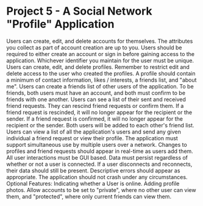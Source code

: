 # Project 5 - A Social Network "Profile" Application
Users can create, edit, and delete accounts for themselves.
The attributes you collect as part of account creation are up to you. 
Users should be required to either create an account or sign in before gaining access to the application. 
Whichever identifier you maintain for the user must be unique. 
Users can create, edit, and delete profiles.
Remember to restrict edit and delete access to the user who created the profiles.
 A profile should contain a minimum of contact information, likes / interests, a friends list, and "about me". 
Users can create a friends list of other users of the application. 
To be friends, both users must have an account, and both must confirm to be friends with one another. 
Users can see a list of their sent and received friend requests. They can rescind friend requests or confirm them. 
If a friend request is rescinded, it will no longer appear for the recipient or the sender. 
If a friend request is confirmed, it will no longer appear for the recipient or the sender. Both users will be added to each other's friend list. 
Users can view a list of all the application's users and send any given individual a friend request or view their profile. 
The application must support simultaneous use by multiple users over a network. Changes to profiles and friend requests should appear in real-time as users add them. 
All user interactions must be GUI based. 
Data must persist regardless of whether or not a user is connected. If a user disconnects and reconnects, their data should still be present. 
Descriptive errors should appear as appropriate. The application should not crash under any circumstances. 
Optional Features: 
Indicating whether a User is online.
Adding profile photos.
Allow accounts to be set to "private", where no other user can view them, and "protected", where only current friends can view them. 
